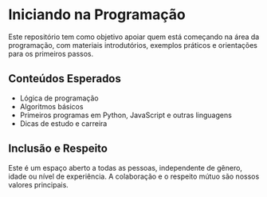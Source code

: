 # Iniciando na Programação

Este repositório tem como objetivo apoiar quem está começando na área da programação, com materiais introdutórios, exemplos práticos e orientações para os primeiros passos.

## Conteúdos Esperados
- Lógica de programação
- Algoritmos básicos
- Primeiros programas em Python, JavaScript e outras linguagens
- Dicas de estudo e carreira

## Inclusão e Respeito
Este é um espaço aberto a todas as pessoas, independente de gênero, idade ou nível de experiência. A colaboração e o respeito mútuo são nossos valores principais.